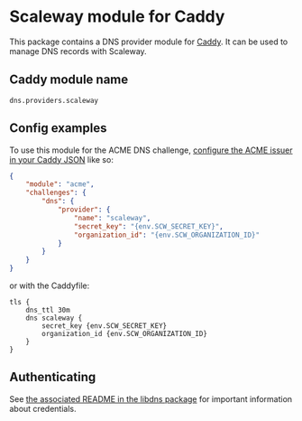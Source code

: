 Scaleway module for Caddy
===========================

This package contains a DNS provider module for [Caddy](https://github.com/caddyserver/caddy). It can be used to manage DNS records with Scaleway.

## Caddy module name

```
dns.providers.scaleway
```

## Config examples

To use this module for the ACME DNS challenge, [configure the ACME issuer in your Caddy JSON](https://caddyserver.com/docs/json/apps/tls/automation/policies/issuer/acme/) like so:

```json
{
	"module": "acme",
	"challenges": {
		"dns": {
			"provider": {
				"name": "scaleway",
				"secret_key": "{env.SCW_SECRET_KEY}",
				"organization_id": "{env.SCW_ORGANIZATION_ID}"
			}
		}
	}
}
```

or with the Caddyfile:

```
tls {
	dns_ttl 30m
	dns scaleway {
		secret_key {env.SCW_SECRET_KEY}
		organization_id {env.SCW_ORGANIZATION_ID}
	}
}
```


## Authenticating

See [the associated README in the libdns package](https://github.com/libdns/scaleway) for important information about credentials.
